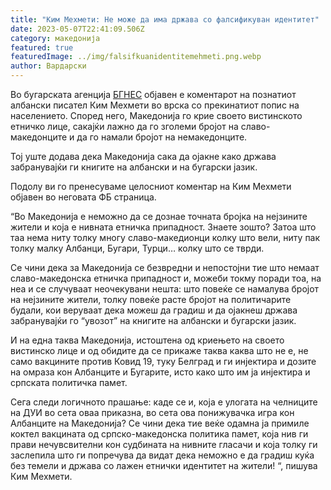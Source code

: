 ```yaml
---
title: "Ким Мехмети: Не може да има држава со фалсификуван идентитет"
date: 2023-05-07T22:41:09.506Z
category: македонија
featured: true
featuredImage: ../img/falsifkuanidentitemehmeti.png.webp
author: Вардарски
---
```


<!--StartFragment-->

Во бугарската агенција [БГНЕС](https://bgnes.bg/news/kim-mekhmeti-ne-mozhe-da-ima-d-rzhava-s-falshiva-identichnost/) објавен е коментарот на познатиот албански писател Ким Мехмети во врска со прекинатиот попис на населението. Според него, Македонија го крие своето вистинското етничко лице, сакајќи лажно да го зголеми бројот на славо-македонците и да го намали бројот на немакедонците.

Тој уште додава дека Македонија сака да ојакне како држава забранувајќи ги книгите на албански и на бугарски јазик.

Подолу ви го пренесуваме целосниот коментар на Ким Мехмети објавен во неговата ФБ страница.

“Во Македонија е неможно да се дознае точната бројка на нејзините жители и која е нивната етничка припадност. Знаете зошто? Затоа што таа нема ниту толку многу славо-македионци колку што вели, ниту пак толку малку Албанци, Бугари, Турци… колку што се тврди.

Се чини дека за Македонија се безвредни и непостојни тие што немаат славо-македонска етничка припадност и, можеби токму поради тоа, на неа и се случуваат неочекувани нешта: што повеќе се намалува бројот на нејзините жители, толку повеќе расте бројот на политичарите будали, кои веруваат дека можеш да градиш и да ојакнеш држава забранувајќи го “увозот” на книгите на албански и бугарски јазик.

И на една таква Македонија, истоштена од криењето на своето вистинско лице и од обидите да се прикаже таква каква што не е, не само вакцините против Ковид 19, туку Белград и ги инјектира и дозите на омраза кон Албанците и Бугарите, исто како што им ја инјектира и српската политичка памет.

Сега следи логичното прашање: каде се и, која е улогата на челниците на ДУИ во сета оваа приказна, во сета ова понижувачка игра кон Албанците на Македонија? Се чини дека тие веќе одамна ја примиле коктел вакцината од српско-македонска политика памет, која нив ги прави нечувсвителни кон судбината на нивните гласачи и која толку ги заслепила што ги попречува да видат дека неможно е да градиш куќа без темели и држава со лажен етнички идентитет на жители! “, пишува Ким Мехмети.

<!--EndFragment-->
